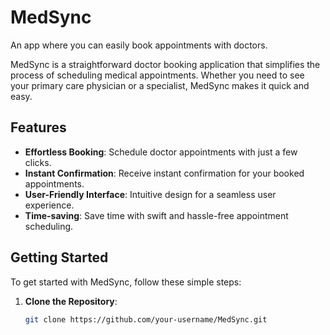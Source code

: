 # MedSync
An app where you can easily book appointments with doctors.

MedSync is a straightforward doctor booking application that simplifies the process of scheduling medical appointments. Whether you need to see your primary care physician or a specialist, MedSync makes it quick and easy.

## Features

- **Effortless Booking**: Schedule doctor appointments with just a few clicks.
- **Instant Confirmation**: Receive instant confirmation for your booked appointments.
- **User-Friendly Interface**: Intuitive design for a seamless user experience.
- **Time-saving**: Save time with swift and hassle-free appointment scheduling.

## Getting Started

To get started with MedSync, follow these simple steps:

1. **Clone the Repository**:

   ```bash
   git clone https://github.com/your-username/MedSync.git
